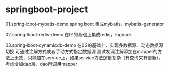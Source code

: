 # springboot-project

01.spring-boot-mybatis-demo
	spring boot 集成mybatis，mybatis-generator

02.spring-boot-redis-demo
	在01的基础上集成redis，logback

03.spring-boot-dynamicdb-demo
	在02的基础上，实现多数据源、动态数据源切换
	可通过注解方式或者手动方式指定数据源
	测试发现注解添加在mapper的方法上无效，只能加在service上，如果service方法逻辑复杂（有查询又有更新），考虑增加dao层，dao再调用mapper



